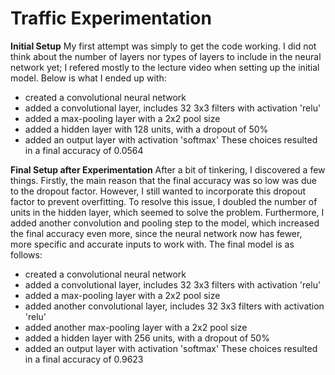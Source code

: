 # Traffic Experimentation

**Initial Setup**
My first attempt was simply to get the code working. I did not think about the number of layers nor types of layers to include in the neural network yet; I refered mostly to the lecture video when setting up the initial model. Below is what I ended up with:
- created a convolutional neural network
- added a convolutional layer, includes 32 3x3 filters with activation 'relu'
- added a max-pooling layer with a 2x2 pool size
- added a hidden layer with 128 units, with a dropout of 50%
- added an output layer with activation 'softmax'
These choices resulted in a final accuracy of 0.0564

**Final Setup after Experimentation**
After a bit of tinkering, I discovered a few things. Firstly, the main reason that the final accuracy was so low was due to the dropout factor. However, I still wanted to incorporate this dropout factor to prevent overfitting. To resolve this issue, I doubled the number of units in the hidden layer, which seemed to solve the problem. Furthermore, I added another convolution and pooling step to the model, which increased the final accuracy even more, since the neural network now has fewer, more specific and accurate inputs to work with. The final model is as follows:
- created a convolutional neural network
- added a convolutional layer, includes 32 3x3 filters with activation 'relu'
- added a max-pooling layer with a 2x2 pool size
- added another convolutional layer, includes 32 3x3 filters with activation 'relu'
- added another max-pooling layer with a 2x2 pool size
- added a hidden layer with 256 units, with a dropout of 50%
- added an output layer with activation 'softmax'
These choices resulted in a final accuracy of 0.9623
